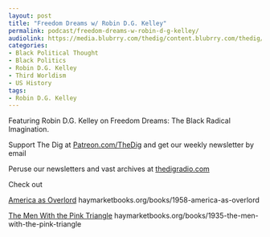 ```yaml
---
layout: post
title: "Freedom Dreams w/ Robin D.G. Kelley"
permalink: podcast/freedom-dreams-w-robin-d-g-kelley/
audiolink: https://media.blubrry.com/thedig/content.blubrry.com/thedig/The_Dig-EP_390-Kelley.mp3
categories:
- Black Political Thought
- Black Politics
- Robin D.G. Kelley
- Third Worldism
- US History
tags:
- Robin D.G. Kelley
---
```


Featuring Robin D.G. Kelley on Freedom Dreams: The Black Radical Imagination.

Support The Dig at [Patreon.com/TheDig](http://Patreon.com/TheDig) and get our weekly newsletter by email

Peruse our newsletters and vast archives at [thedigradio.com](http://thedigradio.com)

Check out  

[America as Overlord](http://haymarketbooks.org/books/1958-america-as-overlord) haymarketbooks.org/books/1958-america-as-overlord  

[The Men With the Pink Triangle](http://haymarketbooks.org/books/1935-the-men-with-the-pink-triangle) haymarketbooks.org/books/1935-the-men-with-the-pink-triangle

